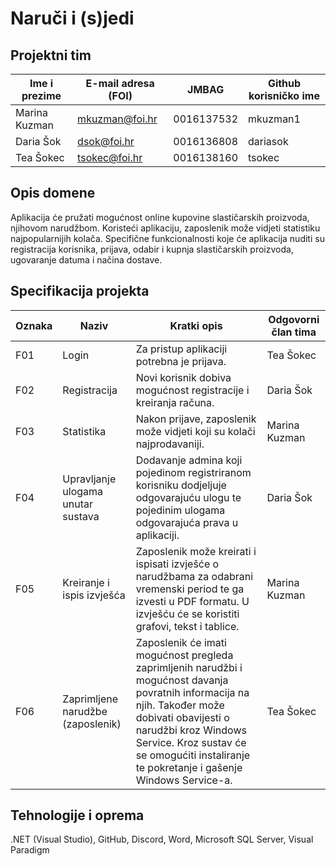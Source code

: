 # Naruči i (s)jedi

## Projektni tim

Ime i prezime | E-mail adresa (FOI) | JMBAG | Github korisničko ime
------------  | ------------------- | ----- | ---------------------
Marina Kuzman | mkuzman@foi.hr | 0016137532 | mkuzman1
Daria Šok | dsok@foi.hr | 0016136808 | dariasok
Tea Šokec | tsokec@foi.hr | 0016138160 | tsokec

## Opis domene
Aplikacija će pružati mogućnost online kupovine slastičarskih proizvoda, njihovom narudžbom. Koristeći aplikaciju, zaposlenik može vidjeti statistiku najpopularnijih kolača. Specifične funkcionalnosti koje će aplikacija nuditi su registracija korisnika, prijava, odabir i kupnja slastičarskih proizvoda, ugovaranje datuma i načina dostave.

## Specifikacija projekta

Oznaka | Naziv | Kratki opis | Odgovorni član tima
------ | ----- | ----------- | -------------------
F01 | Login | Za pristup aplikaciji potrebna je prijava. | Tea Šokec
F02 | Registracija | Novi korisnik dobiva mogućnost registracije i kreiranja računa. | Daria Šok
F03 | Statistika | Nakon prijave, zaposlenik može vidjeti koji su kolači najprodavaniji. | Marina Kuzman
F04 | Upravljanje ulogama unutar sustava | Dodavanje admina koji pojedinom registriranom korisniku dodjeljuje odgovarajuću ulogu te pojedinim ulogama odgovarajuća prava u aplikaciji. | Daria Šok
F05 | Kreiranje i ispis izvješća | Zaposlenik može kreirati i ispisati izvješće o narudžbama za odabrani vremenski period te ga izvesti u PDF formatu. U izvješću će se koristiti grafovi, tekst i tablice. | Marina Kuzman
F06 | Zaprimljene narudžbe (zaposlenik) | Zaposlenik će imati mogućnost pregleda zaprimljenih narudžbi i mogućnost davanja povratnih informacija na njih. Također može dobivati obavijesti o narudžbi kroz Windows Service. Kroz sustav će se omogućiti instaliranje te pokretanje i gašenje Windows Service-a. | Tea Šokec

## Tehnologije i oprema
.NET (Visual Studio), GitHub, Discord, Word, Microsoft SQL Server, Visual Paradigm
